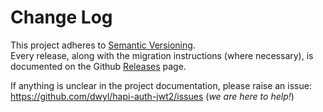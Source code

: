 # Change Log

This project adheres to [Semantic Versioning](http://semver.org/).  
Every release, along with the migration instructions (where necessary),
is documented on the Github [Releases](https://github.com/dwyl/hapi-auth-jwt2/releases) page.

If anything is unclear in the project documentation, please
raise an issue: https://github.com/dwyl/hapi-auth-jwt2/issues (_we are here to help!_)
